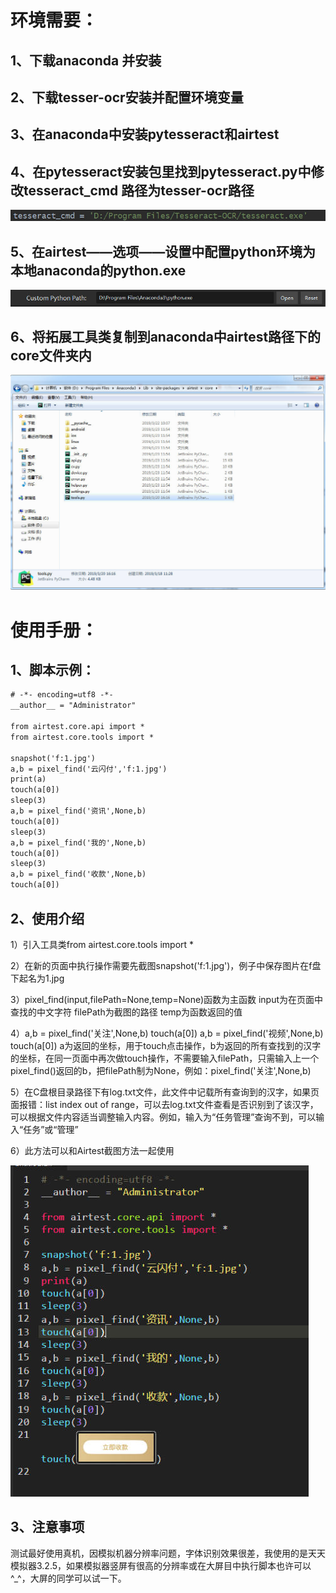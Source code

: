 # 环境需要：

## 1、下载anaconda 并安装

## 2、下载tesser-ocr安装并配置环境变量

## 3、在anaconda中安装pytesseract和airtest

## 4、在pytesseract安装包里找到pytesseract.py中修改tesseract_cmd 路径为tesser-ocr路径
![1.jpg](image/1.jpg)

## 5、在airtest——选项——设置中配置python环境为本地anaconda的python.exe
![2.jpg](image/2.jpg)

## 6、将拓展工具类复制到anaconda中airtest路径下的core文件夹内
![3.jpg](image/3.jpg)

# 使用手册：

## 1、脚本示例：

```html
# -*- encoding=utf8 -*-
__author__ = "Administrator"

from airtest.core.api import *
from airtest.core.tools import *

snapshot('f:1.jpg')
a,b = pixel_find('云闪付','f:1.jpg')
print(a)
touch(a[0])
sleep(3)
a,b = pixel_find('资讯',None,b)
touch(a[0])
sleep(3)
a,b = pixel_find('我的',None,b)
touch(a[0])
sleep(3)
a,b = pixel_find('收款',None,b)
touch(a[0])
```
## 2、使用介绍

  1）引入工具类from airtest.core.tools import *
  
  2）在新的页面中执行操作需要先截图snapshot('f:1.jpg')，例子中保存图片在f盘下起名为1.jpg
  
  3）pixel_find(input,filePath=None,temp=None)函数为主函数
	input为在页面中查找的中文字符
	filePath为截图的路径
	temp为函数返回的值
	
  4）a,b = pixel_find('关注',None,b)
	touch(a[0])
	a,b = pixel_find('视频',None,b)
	touch(a[0])
	a为返回的坐标，用于touch点击操作，b为返回的所有查找到的汉字的坐标，在同一页面中再次做touch操作，不需要输入filePath，只需输入上一个pixel_find()返回的b，把filePath制为None，例如：pixel_find('关注',None,b)
	
  5）在C盘根目录路径下有log.txt文件，此文件中记载所有查询到的汉字，如果页面报错：list index out of range，可以去log.txt文件查看是否识别到了该汉字，可以根据文件内容适当调整输入内容。例如，输入为“任务管理”查询不到，可以输入“任务”或“管理”
  
  6）此方法可以和Airtest截图方法一起使用
  
  ![4.jpg](image/4.jpg)
  
## 3、注意事项

  测试最好使用真机，因模拟机器分辨率问题，字体识别效果很差，我使用的是天天模拟器3.2.5，如果模拟器竖屏有很高的分辨率或在大屏目中执行脚本也许可以^_^，大屏的同学可以试一下。
